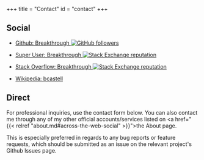 +++
title = "Contact"
id = "contact"
+++


## Social

 - <a href="https://github.com/Breakthrough">Github: Breakthrough
<img alt="GitHub followers" src="https://img.shields.io/github/followers/Breakthrough?style=flat"></a>

 - <a href="https://superuser.com/users/6887/breakthrough">Super User: Breakthrough
<img alt="Stack Exchange reputation" src="https://img.shields.io/stackexchange/superuser/r/6887?style=flat"></a>

 - <a href="https://stackoverflow.com/users/159447/breakthrough">Stack Overflow: Breakthrough
 <img alt="Stack Exchange reputation" src="https://img.shields.io/stackexchange/stackoverflow/r/159447?style=flat"></a>

 - [Wikipedia: bcastell](https://en.wikipedia.org/wiki/User:Bcastell)

## Direct

For professional inquiries, use the contact form below. You can also contact me through any of my other official accounts/services listed on <a href="{{< relref "about.md#across-the-web-social" >}}">the About page</a>.

This is especially preferred in regards to any bug reports or feature requests, which should be submitted as an issue on the relevant project's Github Issues page.